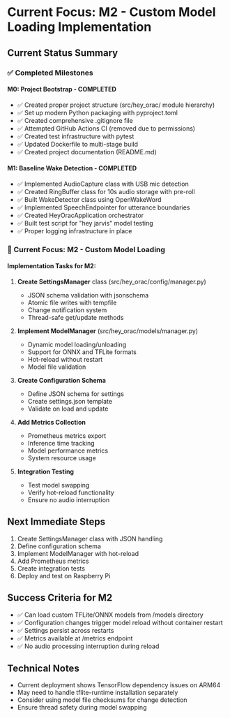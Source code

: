 # Current Focus: M2 - Custom Model Loading Implementation

## Current Status Summary

### ✅ Completed Milestones

#### M0: Project Bootstrap - COMPLETED
- ✅ Created proper project structure (src/hey_orac/ module hierarchy)
- ✅ Set up modern Python packaging with pyproject.toml
- ✅ Created comprehensive .gitignore file
- ✅ Attempted GitHub Actions CI (removed due to permissions)
- ✅ Created test infrastructure with pytest
- ✅ Updated Dockerfile to multi-stage build
- ✅ Created project documentation (README.md)

#### M1: Baseline Wake Detection - COMPLETED
- ✅ Implemented AudioCapture class with USB mic detection
- ✅ Created RingBuffer class for 10s audio storage with pre-roll
- ✅ Built WakeDetector class using OpenWakeWord
- ✅ Implemented SpeechEndpointer for utterance boundaries
- ✅ Created HeyOracApplication orchestrator
- ✅ Built test script for "hey jarvis" model testing
- ✅ Proper logging infrastructure in place

### 🎯 Current Focus: M2 - Custom Model Loading

#### Implementation Tasks for M2:
1. **Create SettingsManager** class (src/hey_orac/config/manager.py)
   - JSON schema validation with jsonschema
   - Atomic file writes with tempfile
   - Change notification system
   - Thread-safe get/update methods

2. **Implement ModelManager** (src/hey_orac/models/manager.py)
   - Dynamic model loading/unloading
   - Support for ONNX and TFLite formats
   - Hot-reload without restart
   - Model file validation

3. **Create Configuration Schema**
   - Define JSON schema for settings
   - Create settings.json template
   - Validate on load and update

4. **Add Metrics Collection**
   - Prometheus metrics export
   - Inference time tracking
   - Model performance metrics
   - System resource usage

5. **Integration Testing**
   - Test model swapping
   - Verify hot-reload functionality
   - Ensure no audio interruption

## Next Immediate Steps
1. Create SettingsManager class with JSON handling
2. Define configuration schema
3. Implement ModelManager with hot-reload
4. Add Prometheus metrics
5. Create integration tests
6. Deploy and test on Raspberry Pi

## Success Criteria for M2
- ✅ Can load custom TFLite/ONNX models from /models directory
- ✅ Configuration changes trigger model reload without container restart
- ✅ Settings persist across restarts
- ✅ Metrics available at /metrics endpoint
- ✅ No audio processing interruption during reload

## Technical Notes
- Current deployment shows TensorFlow dependency issues on ARM64
- May need to handle tflite-runtime installation separately
- Consider using model file checksums for change detection
- Ensure thread safety during model swapping